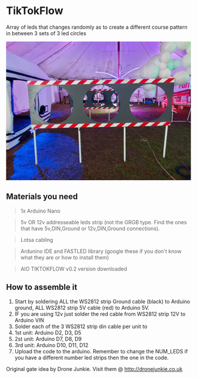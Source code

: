 # TikTokFlow
Array of leds that changes randomly as to create a different course pattern in between 3 sets of 3 led circles

![Alt text](248640171_10159488980759481_7952433724348510257_n.jpg?raw=true "Tik Tok Flow")


## Materials you need

> 1x Arduino Nano

> 5v OR 12v addresseable leds strip (not the GRGB type. Find the ones that have 5v,DIN,Ground or 12v,DIN,Ground connections).

> Lotsa cabling

> Ardunino IDE and FASTLED library (google these if you don't know what they are or how to install them)

> AIO TIKTOKFLOW v0.2 version downloaded



## How to assemble it

1. Start by soldering ALL the WS2812 strip Ground cable (black) to Arduino ground, ALL WS2812 strip 5V cable (red) to Arduino 5V.
2. IF you are using 12v just solder the red cable from WS2812 strip 12V to Arduino VIN
3. Solder each of the 3 WS2812 strip din cable per unit to 
4. 1st unit: Arduino D2, D3, D5
5. 2st unit: Arduino D7, D8, D9
6. 3rd unit: Arduino D10, D11, D12
7. Upload the code to the arduino. Remember to change the NUM_LEDS if you have a different number led strips then the one in the code.




Original gate idea by Drone Junkie.
Visit them @ http://dronejunkie.co.uk
